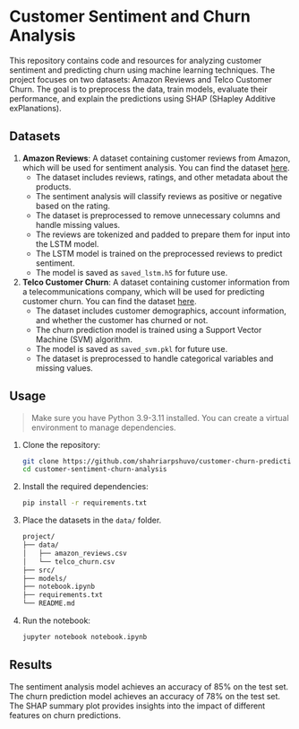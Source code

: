 # Customer Sentiment and Churn Analysis

This repository contains code and resources for analyzing customer sentiment and predicting churn using machine learning techniques. The project focuses on two datasets: Amazon Reviews and Telco Customer Churn.
The goal is to preprocess the data, train models, evaluate their performance, and explain the predictions using SHAP (SHapley Additive exPlanations).

## Datasets

1. **Amazon Reviews**: A dataset containing customer reviews from Amazon, which will be used for sentiment analysis. You can find the dataset [here](https://www.kaggle.com/datasets/snap/amazon-fine-food-reviews).
   - The dataset includes reviews, ratings, and other metadata about the products.
   - The sentiment analysis will classify reviews as positive or negative based on the rating.
   - The dataset is preprocessed to remove unnecessary columns and handle missing values.
   - The reviews are tokenized and padded to prepare them for input into the LSTM model.
   - The LSTM model is trained on the preprocessed reviews to predict sentiment.
   - The model is saved as `saved_lstm.h5` for future use.
2. **Telco Customer Churn**: A dataset containing customer information from a telecommunications company, which will be used for predicting customer churn. You can find the dataset [here](https://www.kaggle.com/datasets/blastchar/telco-customer-churn).
   - The dataset includes customer demographics, account information, and whether the customer has churned or not.
   - The churn prediction model is trained using a Support Vector Machine (SVM) algorithm.
   - The model is saved as `saved_svm.pkl` for future use.
   - The dataset is preprocessed to handle categorical variables and missing values.

## Usage

> Make sure you have Python 3.9-3.11 installed. You can create a virtual environment to manage dependencies.

1. Clone the repository:

   ```bash
   git clone https://github.com/shahriarpshuvo/customer-churn-prediction.git
   cd customer-sentiment-churn-analysis
   ```

2. Install the required dependencies:

   ```bash
   pip install -r requirements.txt
   ```

3. Place the datasets in the `data/` folder.

   ```sh
   project/
   ├── data/
   │   ├── amazon_reviews.csv
   │   └── telco_churn.csv
   ├── src/
   ├── models/
   ├── notebook.ipynb
   ├── requirements.txt
   └── README.md
   ```

4. Run the notebook:

   ```bash
   jupyter notebook notebook.ipynb
   ```

## Results

The sentiment analysis model achieves an accuracy of 85% on the test set.
The churn prediction model achieves an accuracy of 78% on the test set.
The SHAP summary plot provides insights into the impact of different features on churn predictions.
